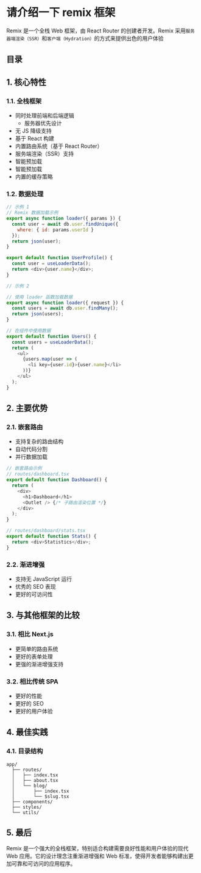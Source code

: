 
# 请介绍一下 remix 框架


Remix 是一个全栈 Web 框架，由 React Router 的创建者开发。Remix 采用`服务器端渲染（SSR）`和`客户端（Hydration）`的方式来提供出色的用户体验



## 目录
<!-- toc -->
 ## 1. 核心特性 

### 1.1. 全栈框架

- 同时处理前端和后端逻辑
	- 服务器优先设计
- 无 JS 降级支持
- 基于 React 构建
- 内置路由系统（基于 React Router）
- 服务端渲染（SSR）支持
- 智能预加载
- 智能预加载
- 内置的缓存策略

### 1.2. 数据处理

```javascript
// 示例 1
// Remix 数据加载示例
export async function loader({ params }) {
  const user = await db.user.findUnique({
    where: { id: params.userId }
  });
  return json(user);
}

export default function UserProfile() {
  const user = useLoaderData();
  return <div>{user.name}</div>;
}

// 示例 2

// 使用 loader 函数加载数据
export async function loader({ request }) {
  const users = await db.user.findMany();
  return json(users);
}

// 在组件中使用数据
export default function Users() {
  const users = useLoaderData();
  return (
    <ul>
      {users.map(user => (
        <li key={user.id}>{user.name}</li>
      ))}
    </ul>
  );
}

```

## 2. 主要优势

### 2.1. 嵌套路由

- 支持复杂的路由结构
- 自动代码分割
- 并行数据加载

```javascript
// 嵌套路由示例
// routes/dashboard.tsx
export default function Dashboard() {
  return (
    <div>
      <h1>Dashboard</h1>
      <Outlet /> {/* 子路由渲染位置 */}
    </div>
  );
}

// routes/dashboard/stats.tsx
export default function Stats() {
  return <div>Statistics</div>;
}
```

### 2.2. 渐进增强

- 支持无 JavaScript 运行
- 优秀的 SEO 表现
- 更好的可访问性

## 3. 与其他框架的比较

### 3.1. 相比 Next.js

- 更简单的路由系统
- 更好的表单处理
- 更强的渐进增强支持 

### 3.2. 相比传统 SPA

- 更好的性能
- 更好的 SEO
- 更好的用户体验 

## 4. 最佳实践

### 4.1. 目录结构

```
app/
  ├── routes/
  │   ├── index.tsx
  │   ├── about.tsx
  │   └── blog/
  │       ├── index.tsx
  │       └── $slug.tsx
  ├── components/
  ├── styles/
  └── utils/
```


## 5. 最后

Remix 是一个强大的全栈框架，特别适合构建需要良好性能和用户体验的现代 Web 应用。它的设计理念注重渐进增强和 Web 标准，使得开发者能够构建出更加可靠和可访问的应用程序。